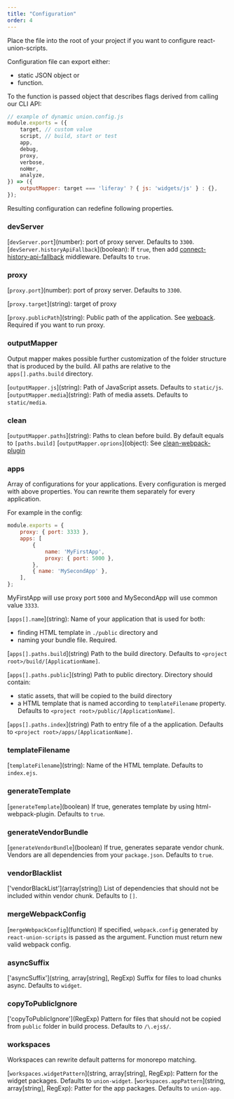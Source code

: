 ```yaml
---
title: "Configuration"
order: 4
---
```


Place the file into the root of your project if you want to configure react-union-scripts.

Configuration file can export either:

- static JSON object or
- function.

To the function is passed object that describes flags derived from calling our CLI API:

```js
// example of dynamic union.config.js
module.exports = ({
	target, // custom value
	script, // build, start or test
	app,
	debug,
	proxy,
	verbose,
	noHmr,
	analyze,
}) => ({
	outputMapper: target === 'liferay' ? { js: 'widgets/js' } : {},
});
```

Resulting configuration can redefine following properties.

### devServer

[`devServer.port`]\(number): port of proxy server. Defaults to `3300`.
[`devServer.historyApiFallback`]\(boolean): If `true`, then add [connect-history-api-fallback](https://github.com/bripkens/connect-history-api-fallback) middleware. Defaults to `true`.

### proxy

[`proxy.port`]\(number): port of proxy server. Defaults to `3300`.

[`proxy.target`]\(string): target of proxy

[`proxy.publicPath`]\(string): Public path of the application. See [webpack](https://github.com/webpack/docs/wiki/configuration#outputpublicpath). Required if you want to run proxy.

### outputMapper

Output mapper makes possible further customization of the folder structure that is produced by the build. All paths are relative to the `apps[].paths.build` directory.

[`outputMapper.js`]\(string): Path of JavaScript assets. Defaults to `static/js`.
[`outputMapper.media`]\(string): Path of media assets. Defaults to `static/media`.

### clean

[`outputMapper.paths`]\(string): Paths to clean before build. By default equals to `[paths.build]`
[`outputMapper.oprions`]\(object): See [clean-webpack-plugin](https://github.com/johnagan/clean-webpack-plugin)

### apps

Array of configurations for your applications. Every configuration is merged with above properties. You can rewrite them separately for every application.

For example in the config:

```js
module.exports = {
	proxy: { port: 3333 },
	apps: [
		{
			name: 'MyFirstApp',
			proxy: { port: 5000 },
		},
		{ name: 'MySecondApp' },
	],
};
```

MyFirstApp will use proxy port `5000` and MySecondApp will use common value `3333`.

[`apps[].name`]\(string): Name of your application that is used for both:

- finding HTML template in `./public` directory and
- naming your bundle file.
  Required.

[`apps[].paths.build`]\(string) Path to the build directory. Defaults to `<project root>/build/[ApplicationName]`.

[`apps[].paths.public`]\(string) Path to public directory. Directory should contain:

- static assets, that will be copied to the build directory
- a HTML template that is named according to `templateFilename` property.
  Defaults to `<project root>/public/[ApplicationName]`.

[`apps[].paths.index`]\(string) Path to entry file of a the application. Defaults to `<project root>/apps/[ApplicationName]`.

### templateFilename

[`templateFilename`]\(string): Name of the HTML template. Defaults to `index.ejs`.

### generateTemplate

[`generateTemplate`]\(boolean) If true, generates template by using html-webpack-plugin. Defaults to `true`.

### generateVendorBundle

[`generateVendorBundle`]\(boolean) If true, generates separate vendor chunk. Vendors are all dependencies from your `package.json`. Defaults to `true`.

### vendorBlacklist

['vendorBlackList']\(array[string]) List of dependencies that should not be included within vendor chunk. Defaults to `[]`.

### mergeWebpackConfig

[`mergeWebpackConfig`]\(function) If specified, `webpack.config` generated by `react-union-scripts` is passed as the argument. Function must return new valid webpack config.

### asyncSuffix

['asyncSuffix']\(string, array[string], RegExp) Suffix for files to load chunks async. Defaults to `widget`.

### copyToPublicIgnore

['copyToPublicIgnore']\(RegExp) Pattern for files that should not be copied from `public` folder in build process. Defaults to `/\.ejs$/`.

### workspaces

Workspaces can rewrite default patterns for monorepo matching.

[`workspaces.widgetPattern`]\(string, array[string], RegExp): Pattern for the widget packages. Defaults to `union-widget`.
[`workspaces.appPattern`]\(string, array[string], RegExp): Patter for the app packages. Defaults to `union-app`.
